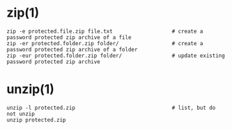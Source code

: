 # zip(1)

    zip -e protected.file.zip file.txt                   # create a password protected zip archive of a file
    zip -er protected.folder.zip folder/                 # create a password protected zip archive of a folder
    zip -eur protected.folder.zip folder/                # update existing password protected zip archive

# unzip(1)

    unzip -l protected.zip                               # list, but do not unzip
    unzip protected.zip
